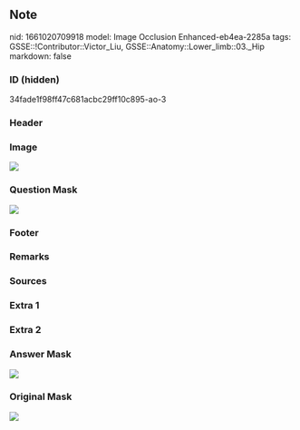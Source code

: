## Note
nid: 1661020709918
model: Image Occlusion Enhanced-eb4ea-2285a
tags: GSSE::!Contributor::Victor_Liu, GSSE::Anatomy::Lower_limb::03._Hip
markdown: false

### ID (hidden)
34fade1f98ff47c681acbc29ff10c895-ao-3

### Header


### Image
<img src="tmpoa9iv4tb.png">

### Question Mask
<img src="34fade1f98ff47c681acbc29ff10c895-ao-3-Q.svg">

### Footer


### Remarks


### Sources


### Extra 1


### Extra 2


### Answer Mask
<img src="34fade1f98ff47c681acbc29ff10c895-ao-3-A.svg">

### Original Mask
<img src="34fade1f98ff47c681acbc29ff10c895-ao-O.svg">
